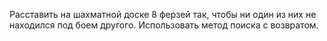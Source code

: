 Расставить на шахматной доске 8 ферзей так, чтобы ни один из них не находился под боем другого.
Использовать метод поиска с возвратом.
